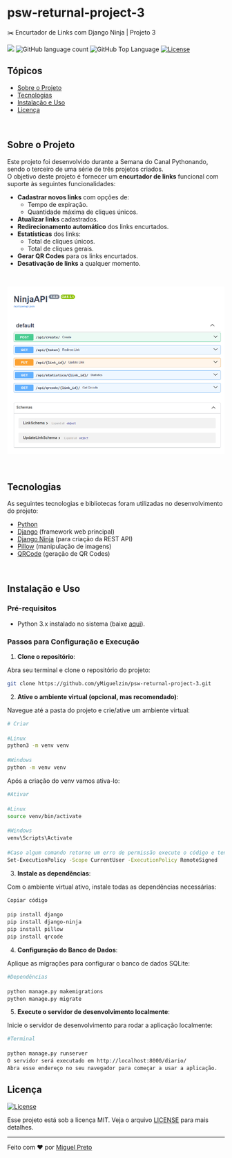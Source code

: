 # psw-returnal-project-3
✂️ Encurtador de Links com Django Ninja | Projeto 3

<p>
  <img src="https://img.shields.io/badge/made%20by-MIGUEL%20PRETO-FF0000?style=flat-square">
  <img alt="GitHub language count" src="https://img.shields.io/github/languages/count/yMiguelzin/psw-returnal-project-3?color=FF0000&style=flat-square">
  <img alt="GitHub Top Language" src="https://img.shields.io/github/languages/top/yMiguelzin/psw-returnal-project-3?color=FF0000&style=flat-square">
  <a href="https://opensource.org/licenses/MIT">
    <img alt="License" src="https://img.shields.io/badge/license-MIT-FF0000?style=flat-square">
  </a>
</p>

## Tópicos

- [Sobre o Projeto](#sobre-o-projeto)
- [Tecnologias](#tecnologias)
- [Instalação e Uso](#instalação-e-uso)
- [Licença](#licença)

<br>

## Sobre o Projeto

Este projeto foi desenvolvido durante a Semana do Canal Pythonando, sendo o terceiro de uma série de três projetos criados.  
O objetivo deste projeto é fornecer um **encurtador de links** funcional com suporte às seguintes funcionalidades:

- **Cadastrar novos links** com opções de:
  - Tempo de expiração.
  - Quantidade máxima de cliques únicos.
- **Atualizar links** cadastrados.
- **Redirecionamento automático** dos links encurtados.
- **Estatísticas** dos links:
  - Total de cliques únicos.
  - Total de cliques gerais.
- **Gerar QR Codes** para os links encurtados.
- **Desativação de links** a qualquer momento.

<br>

<p align="center">
  <img src="NinjaAPI.png" alt="Swagger">
</p>

<br>

## Tecnologias

As seguintes tecnologias e bibliotecas foram utilizadas no desenvolvimento do projeto:

- [Python](https://www.python.org/)
- [Django](https://www.djangoproject.com/) (framework web principal)
- [Django Ninja](https://django-ninja.rest-framework.com/) (para criação da REST API)
- [Pillow](https://python-pillow.org/) (manipulação de imagens)
- [QRCode](https://github.com/lincolnloop/python-qrcode) (geração de QR Codes)

<br>

## Instalação e Uso

### Pré-requisitos

- Python 3.x instalado no sistema (baixe [aqui](https://www.python.org/downloads/)).

### Passos para Configuração e Execução

1. **Clone o repositório**:

Abra seu terminal e clone o repositório do projeto:

  ```bash
  git clone https://github.com/yMiguelzin/psw-returnal-project-3.git

  ```
 
2. **Ative o ambiente virtual (opcional, mas recomendado)**:

  Navegue até a pasta do projeto e crie/ative um ambiente virtual:

  ```bash
  # Criar
    
  #Linux
  python3 -m venv venv
    
  #Windows
  python -m venv venv

  ```

Após a criação do venv vamos ativa-lo:

  ```bash
  #Ativar
  
  #Linux
  source venv/bin/activate
  
  #Windows
  venv\Scripts\Activate

  #Caso algum comando retorne um erro de permissão execute o código e tente novamente:
  Set-ExecutionPolicy -Scope CurrentUser -ExecutionPolicy RemoteSigned

  ```

3. **Instale as dependências**:

  Com o ambiente virtual ativo, instale todas as dependências necessárias:

  ```bash
  Copiar código

  pip install django
  pip install django-ninja
  pip install pillow
  pip install qrcode

  ```

4. **Configuração do Banco de Dados**:

  Aplique as migrações para configurar o banco de dados SQLite:

  ```bash
  #Dependências

  python manage.py makemigrations
  python manage.py migrate

  ```

5. **Execute o servidor de desenvolvimento localmente**:
   
Inicie o servidor de desenvolvimento para rodar a aplicação localmente:

  ```bash
  #Terminal

  python manage.py runserver
  O servidor será executado em http://localhost:8000/diario/
  Abra esse endereço no seu navegador para começar a usar a aplicação.

  ```

## Licença
<a href="https://opensource.org/licenses/MIT">
    <img alt="License" src="https://img.shields.io/badge/license-MIT-FF0000?style=flat-square">
</a>

<br>

Esse projeto está sob a licença MIT. Veja o arquivo [LICENSE](/LICENSE) para mais detalhes.

---

Feito com ❤️ por [Miguel Preto](https://github.com/yMiguelzin)
